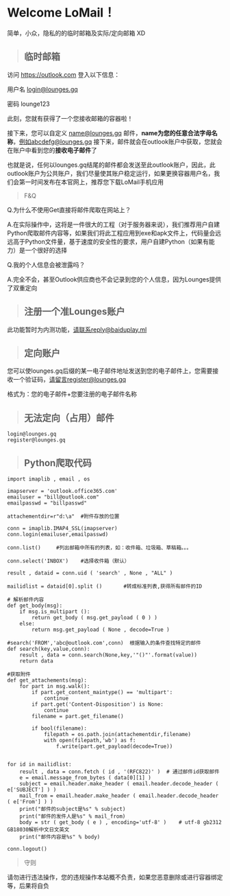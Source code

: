 # Welcome LoMail！

简单，小众，隐私的的临时邮箱及实际/定向邮箱 XD

> ## **临时邮箱**

访问 https://outlook.com 登入以下信息：

用户名 login@lounges.gq

密码 lounge123

此刻，您就有获得了一个您接收邮箱的容器啦！

接下来，您可以自定义 name@lounges.gq 邮件，**name为您的任意合法字母名称**，例如abcdefg@lounges.gq 接下来，邮件就会在outlook账户中获取，您就会在账户中看到您的**接收电子邮件**了

也就是说，任何以lounges.gq结尾的邮件都会发送至此outlook账户，因此，此outlook账户为公共账户，我们尽量使其账户稳定运行，如果更换容器用户名，我们会第一时间发布在本官网上，推荐您下载LoMail手机应用

> F&Q

Q.为什么不使用Get直接将邮件爬取在网站上？

A.在实际操作中，这将是一件很大的工程（对于服务器来说），我们推荐用户自建Python爬取邮件内容等，如果我们将此工程应用到exe和apk文件上，代码量会远远高于Python文件量，基于速度的安全性的要求，用户自建Python（如果有能力）是一个很好的选择

Q.我的个人信息会被泄露吗？

A.完全不会，甚至Outlook供应商也不会记录到您的个人信息，因为Lounges提供了双重定向


> ## 注册一个准Lounges账户

此功能暂时为内测功能，请联系reply@baiduplay.ml

> ## 定向账户

您可以使lounges.gq后缀的某一电子邮件地址发送到您的电子邮件上，您需要接收一个验证码，请留言register@lounges.gq

格式为：您的电子邮件+您要注册的电子邮件名称

> ## 无法定向（占用）邮件

```
login@lounges.gq
register@lounges.gq
```

> ## Python爬取代码

```
import imaplib , email , os
 
imapserver = 'outlook.office365.com'
emailuser = "bill@outlook.com"
emailpasswd = "billpasswd"
 
attachementdir=r"d:\a"  #附件存放的位置
 
conn = imaplib.IMAP4_SSL(imapserver)
conn.login(emailuser,emailpasswd)
 
conn.list()     #列出邮箱中所有的列表，如：收件箱、垃圾箱、草稿箱。。。
 
conn.select('INBOX')    #选择收件箱（默认）
 
result , dataid = conn.uid ( 'search' , None , "ALL" )
 
mailidlist = dataid[0].split ()       #转成标准列表,获得所有邮件的ID
 
# 解析邮件内容
def get_body(msg):
    if msg.is_multipart ():
        return get_body ( msg.get_payload ( 0 ) )
    else:
        return msg.get_payload ( None , decode=True )
     
#search('FROM','abc@outlook.com',conn)  根据输入的条件查找特定的邮件
def search(key,value,conn):
    result , data = conn.search(None,key,'"()"'.format(value))
    return data
 
#获取附件
def get_attachements(msg):
    for part in msg.walk():
        if part.get_content_maintype() == 'multipart':
            continue
        if part.get('Content-Disposition') is None:
            continue
        filename = part.get_filename()
 
        if bool(filename):
            filepath = os.path.join(attachementdir,filename)
            with open(filepath,'wb') as f:
                f.write(part.get_payload(decode=True))
 
 
for id in mailidlist:
    result , data = conn.fetch ( id , '(RFC822)' )  # 通过邮件id获取邮件
    e = email.message_from_bytes ( data[0][1] )
    subject = email.header.make_header ( email.header.decode_header ( e['SUBJECT'] ) )
    mail_from = email.header.make_header ( email.header.decode_header ( e['From'] ) )
    print("邮件的subject是%s" % subject)
    print("邮件的发件人是%s" % mail_from)
    body = str ( get_body ( e ) , encoding='utf-8' )    # utf-8 gb2312 GB18030解析中文日文英文
    print("邮件内容是%s" % body)
 
conn.logout()
```
> 守则

请勿进行违法操作，您的违规操作本站概不负责，如果您恶意删除或进行容器绑定等，后果将自负
